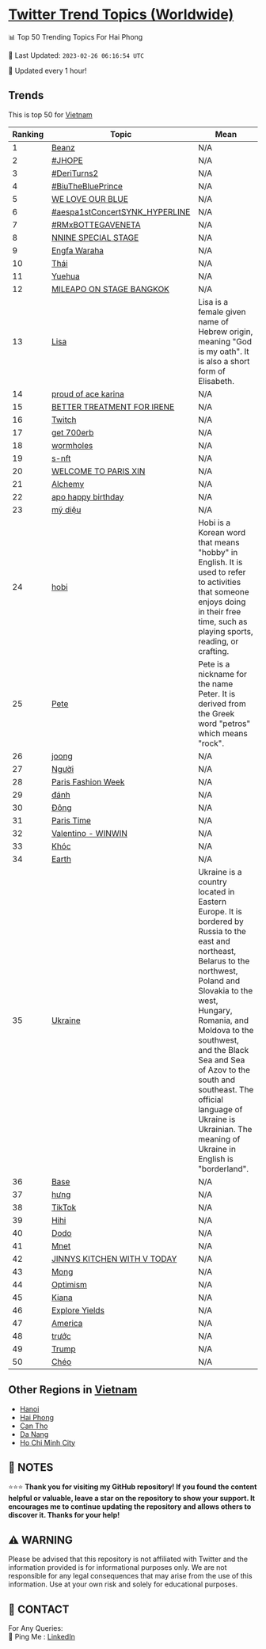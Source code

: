 [Twitter Trend Topics (Worldwide)](https://github.com/ErcinDedeoglu/Twitter-Trend-Topics)
==========


📊 Top 50 Trending Topics For Hai Phong

📆 Last Updated: `2023-02-26 06:16:54 UTC`

🔧 Updated every 1 hour!


## Trends

This is top 50 for [Vietnam](</Vietnam>)

| Ranking | Topic | Mean |
| ------- | ------------ | ------------ |
| 1 | [Beanz](http://twitter.com/search?q=Beanz) | N/A |
| 2 | [#JHOPE](http://twitter.com/search?q=%23JHOPE) | N/A |
| 3 | [#DeriTurns2](http://twitter.com/search?q=%23DeriTurns2) | N/A |
| 4 | [#BiuTheBluePrince](http://twitter.com/search?q=%23BiuTheBluePrince) | N/A |
| 5 | [WE LOVE OUR BLUE](http://twitter.com/search?q=WE+LOVE+OUR+BLUE) | N/A |
| 6 | [#aespa1stConcertSYNK_HYPERLINE](http://twitter.com/search?q=%23aespa1stConcertSYNK_HYPERLINE) | N/A |
| 7 | [#RMxBOTTEGAVENETA](http://twitter.com/search?q=%23RMxBOTTEGAVENETA) | N/A |
| 8 | [NNINE SPECIAL STAGE](http://twitter.com/search?q=NNINE+SPECIAL+STAGE) | N/A |
| 9 | [Engfa Waraha](http://twitter.com/search?q=Engfa+Waraha) | N/A |
| 10 | [Thái](http://twitter.com/search?q=Th%c3%a1i) | N/A |
| 11 | [Yuehua](http://twitter.com/search?q=Yuehua) | N/A |
| 12 | [MILEAPO ON STAGE BANGKOK](http://twitter.com/search?q=MILEAPO+ON+STAGE+BANGKOK) | N/A |
| 13 | [Lisa](http://twitter.com/search?q=Lisa) | Lisa is a female given name of Hebrew origin, meaning "God is my oath". It is also a short form of Elisabeth. |
| 14 | [proud of ace karina](http://twitter.com/search?q=proud+of+ace+karina) | N/A |
| 15 | [BETTER TREATMENT FOR IRENE](http://twitter.com/search?q=BETTER+TREATMENT+FOR+IRENE) | N/A |
| 16 | [Twitch](http://twitter.com/search?q=Twitch) | N/A |
| 17 | [get 700erb](http://twitter.com/search?q=get+700erb) | N/A |
| 18 | [wormholes](http://twitter.com/search?q=wormholes) | N/A |
| 19 | [s-nft](http://twitter.com/search?q=s-nft) | N/A |
| 20 | [WELCOME TO PARIS XIN](http://twitter.com/search?q=WELCOME+TO+PARIS+XIN) | N/A |
| 21 | [Alchemy](http://twitter.com/search?q=Alchemy) | N/A |
| 22 | [apo happy birthday](http://twitter.com/search?q=apo+happy+birthday) | N/A |
| 23 | [mỹ diệu](http://twitter.com/search?q=m%e1%bb%b9+di%e1%bb%87u) | N/A |
| 24 | [hobi](http://twitter.com/search?q=hobi) | Hobi is a Korean word that means "hobby" in English. It is used to refer to activities that someone enjoys doing in their free time, such as playing sports, reading, or crafting. |
| 25 | [Pete](http://twitter.com/search?q=Pete) | Pete is a nickname for the name Peter. It is derived from the Greek word "petros" which means "rock". |
| 26 | [joong](http://twitter.com/search?q=joong) | N/A |
| 27 | [Người](http://twitter.com/search?q=Ng%c6%b0%e1%bb%9di) | N/A |
| 28 | [Paris Fashion Week](http://twitter.com/search?q=Paris+Fashion+Week) | N/A |
| 29 | [đánh](http://twitter.com/search?q=%c4%91%c3%a1nh) | N/A |
| 30 | [Đông](http://twitter.com/search?q=%c4%90%c3%b4ng) | N/A |
| 31 | [Paris Time](http://twitter.com/search?q=Paris+Time) | N/A |
| 32 | [Valentino - WINWIN](http://twitter.com/search?q=Valentino+-+WINWIN) | N/A |
| 33 | [Khóc](http://twitter.com/search?q=Kh%c3%b3c) | N/A |
| 34 | [Earth](http://twitter.com/search?q=Earth) | N/A |
| 35 | [Ukraine](http://twitter.com/search?q=Ukraine) | Ukraine is a country located in Eastern Europe. It is bordered by Russia to the east and northeast, Belarus to the northwest, Poland and Slovakia to the west, Hungary, Romania, and Moldova to the southwest, and the Black Sea and Sea of Azov to the south and southeast. The official language of Ukraine is Ukrainian. The meaning of Ukraine in English is "borderland". |
| 36 | [Base](http://twitter.com/search?q=Base) | N/A |
| 37 | [hưng](http://twitter.com/search?q=h%c6%b0ng) | N/A |
| 38 | [TikTok](http://twitter.com/search?q=TikTok) | N/A |
| 39 | [Hihi](http://twitter.com/search?q=Hihi) | N/A |
| 40 | [Dodo](http://twitter.com/search?q=Dodo) | N/A |
| 41 | [Mnet](http://twitter.com/search?q=Mnet) | N/A |
| 42 | [JINNYS KITCHEN WITH V TODAY](http://twitter.com/search?q=JINNYS+KITCHEN+WITH+V+TODAY) | N/A |
| 43 | [Mong](http://twitter.com/search?q=Mong) | N/A |
| 44 | [Optimism](http://twitter.com/search?q=Optimism) | N/A |
| 45 | [Kiana](http://twitter.com/search?q=Kiana) | N/A |
| 46 | [Explore Yields](http://twitter.com/search?q=Explore+Yields) | N/A |
| 47 | [America](http://twitter.com/search?q=America) | N/A |
| 48 | [trước](http://twitter.com/search?q=tr%c6%b0%e1%bb%9bc) | N/A |
| 49 | [Trump](http://twitter.com/search?q=Trump) | N/A |
| 50 | [Chéo](http://twitter.com/search?q=Ch%c3%a9o) | N/A |



## Other Regions in [Vietnam](</Vietnam>)

* [Hanoi](</Vietnam/Hanoi.md>)
* [Hai Phong](</Vietnam/Hai Phong.md>)
* [Can Tho](</Vietnam/Can Tho.md>)
* [Da Nang](</Vietnam/Da Nang.md>)
* [Ho Chi Minh City](</Vietnam/Ho Chi Minh City.md>)



## 📝 NOTES

⭐⭐⭐ **Thank you for visiting my GitHub repository! If you found the content helpful or valuable, leave a star on the repository to show your support. It encourages me to continue updating the repository and allows others to discover it. Thanks for your help!**


## ⚠️ WARNING

Please be advised that this repository is not affiliated with Twitter and the information provided is for informational purposes only. We are not responsible for any legal consequences that may arise from the use of this information. Use at your own risk and solely for educational purposes.


## 📨 CONTACT

 For Any Queries:  
            🏓 Ping Me : [LinkedIn](https://www.linkedin.com/in/ercindedeoglu/)
